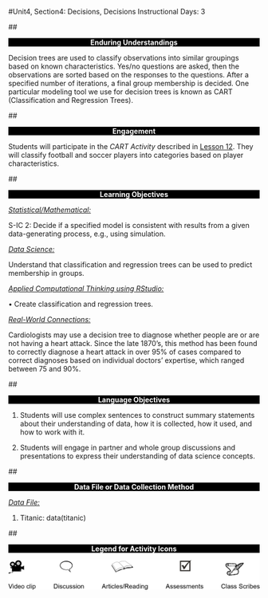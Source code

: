 #Unit4, Section4: Decisions, Decisions
Instructional Days: 3

##<p style="background: black; color: white; text-align: center;">**Enduring Understandings**</p>
Decision trees are used to classify observations into similar groupings based on known characteristics.
Yes/no questions are asked, then the observations are sorted based on the responses to the questions.
After a specified number of iterations, a final group membership is decided. One particular modeling tool
we use for decision trees is known as CART (Classification and Regression Trees).

##<p style="background: black; color: white; text-align: center;">**Engagement**</p>
Students will participate in the *CART Activity* described in [Lesson 12](lesson12.md). They will classify football and
soccer players into categories based on player characteristics.

##<p style="background: black; color: white; text-align: center;">**Learning Objectives**</p>
<ins>*Statistical/Mathematical:*</ins>

S-IC 2: Decide if a specified model is consistent with results from a given data-generating process, e.g.,
using simulation.

<ins>*Data Science:*</ins>

Understand that classification and regression trees can be used to predict membership in groups.

<ins>*Applied Computational Thinking using RStudio:*</ins>

• Create classification and regression trees.

<ins>*Real-World Connections:*</ins>

Cardiologists may use a decision tree to diagnose whether people are or are not having a heart attack.
Since the late 1870’s, this method has been found to correctly diagnose a heart attack in over 95% of
cases compared to correct diagnoses based on individual doctors’ expertise, which ranged between 75
and 90%.

##<p style="background: black; color: white; text-align: center;">**Language Objectives**</p>
1. Students will use complex sentences to construct summary statements about their understanding
of data, how it is collected, how it used, and how to work with it.

2. Students will engage in partner and whole group discussions and presentations to express their
understanding of data science concepts.

##<p style="background: black; color: white; text-align: center;">**Data File or Data Collection Method**</p>
<ins>*Data File:*</ins>

1. Titanic: data(titanic)

##<p style="background: black; color: white; text-align: center;">**Legend for Activity Icons**</p>
![legend](../img/legend.png)